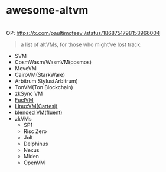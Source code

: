 # awesome-altvm
<br> OP: https://x.com/paultimofeev_/status/1868751798153966004
> a list of altVMs, for those who might've lost track:

- SVM
- CosmWasm/WasmVM(cosmos)
- MoveVM
- CairoVM(StarkWare)
- Arbitrum Stylus(Arbitrum)
- TonVM(Ton Blockchain)
- zkSync VM
- [FuelVM](https://github.com/FuelLabs/fuel-vm)
- [LinuxVM(Cartesi)](https://cartesi.io/)
- [blended VM(fluent)](https://github.com/fluentlabs-xyz)
- zkVMs
  - SP1
  - Risc Zero
  - Jolt
  - Delphinus
  - Nexus
  - Miden
  - OpenVM
 

